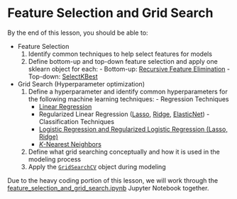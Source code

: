 # Feature Selection and Grid Search

By the end of this lesson, you should be able to:

- Feature Selection
    1. Identify common techniques to help select features for models
    2. Define bottom-up and top-down feature selection and apply one sklearn object for each:
      - Bottom-up: [Recursive Feature Elimination](http://scikit-learn.org/stable/modules/generated/sklearn.feature_selection.RFE.html)
      - Top-down: [SelectKBest](http://scikit-learn.org/stable/modules/generated/sklearn.feature_selection.SelectKBest.html#sklearn.feature_selection.SelectKBest)
- Grid Search (Hyperparameter optimization)
    1. Define a hyperparameter and identify common hyperparameters for the following machine learning techniques:
      - Regression Techniques
        - [Linear Regression](http://scikit-learn.org/stable/modules/generated/sklearn.linear_model.LinearRegression.html)
        - Regularized Linear Regression ([Lasso](http://scikit-learn.org/stable/modules/generated/sklearn.linear_model.Lasso.html#sklearn.linear_model.Lasso), [Ridge](http://scikit-learn.org/stable/modules/generated/sklearn.linear_model.Ridge.html#sklearn.linear_model.Ridge), [ElasticNet](http://scikit-learn.org/stable/modules/generated/sklearn.linear_model.ElasticNet.html#sklearn.linear_model.ElasticNet))
      - Classification Techniques
        - [Logistic Regression and Regularized Logistic Regression (Lasso, Ridge)](http://scikit-learn.org/stable/modules/generated/sklearn.linear_model.LogisticRegression.html#sklearn.linear_model.LogisticRegression)
        - [_K_-Nearest Neighbors](http://scikit-learn.org/stable/modules/generated/sklearn.neighbors.KNeighborsClassifier.html)
    2. Define what grid searching conceptually and how it is used in the modeling process
    3. Apply the [`GridSearchCV`](http://scikit-learn.org/stable/modules/generated/sklearn.model_selection.GridSearchCV.html) object during modeling

Due to the heavy coding portion of this lesson, we will work through the [feature_selection_and_grid_search.ipynb](./feature_selection_and_grid_search.ipynb) Jupyter Notebook together.